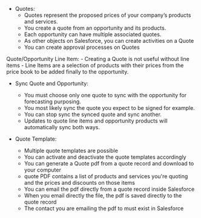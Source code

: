 - Quotes:
    - Quotes represent the proposed prices of your company’s products and services.
    - You create a quote from an opportunity and its products.
    - Each opportunity can have multiple associated quotes. 
    - As other objects on Salesforce, you can create activities on a Quote
    - You can create approval processes on Quotes

Quote/Opportunity Line Item:
    - Creating a Quote is not useful without line items
    - Line Items are a selection of products with their prices from the price book to be added finally to the opportunity.

- Sync Quote and Opportunity:
    - You must choose only one quote to sync with the opportunity for forecasting purposing.
    - You most likely sync the quote you expect to be signed for example. 
    - You can stop sync the synced quote and sync another.
    - Updates to quote line items and opportunity products will automatically sync both ways.

- Quote Template:
    - Multiple quote templates are possible 
    - You can activate and deactivate the quote templates accordingly
    - You can generate a Quote pdf from a quote record and download to your computer
    - quote PDF contains a list of products and services you're quoting and the prices and discounts on those items
    - You can email the pdf directly from a quote record inside Salesforce 
    - When you email directly the file, the pdf is saved directly to the quote record
    - The contact you are emailing the pdf to must exist in Salesforce